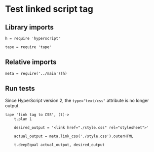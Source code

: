 # Test linked script tag

## Library imports

	h = require 'hyperscript'

	tape = require 'tape'


## Relative imports

	meta = require('../main')(h)


## Run tests

Since HyperScript version 2, the `type="text/css"` attribute is no longer output.

	tape 'link tag to CSS', (t)->
		t.plan 1

		desired_output = '<link href="./style.css" rel="stylesheet">'

		actual_output = meta.link_css('./style.css').outerHTML

		t.deepEqual actual_output, desired_output
